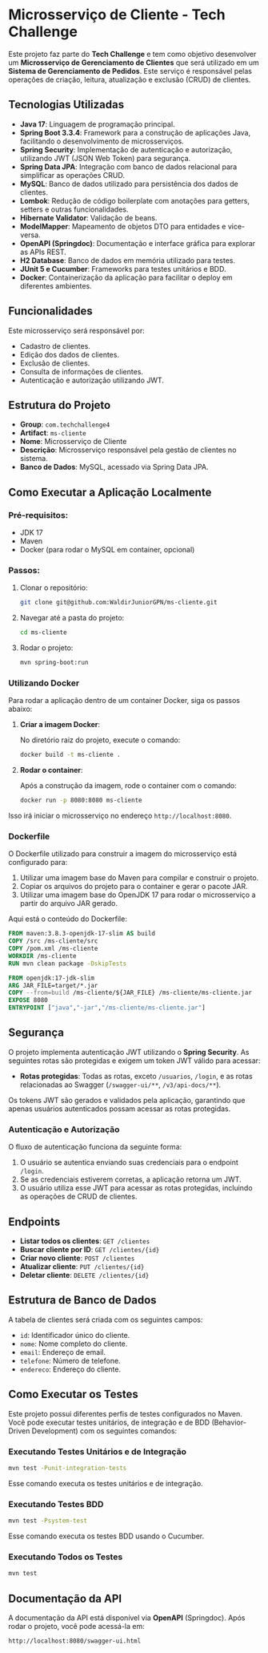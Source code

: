 # Microsserviço de Cliente - Tech Challenge

Este projeto faz parte do **Tech Challenge** e tem como objetivo desenvolver um **Microsserviço de Gerenciamento de Clientes** que será utilizado em um **Sistema de Gerenciamento de Pedidos**. Este serviço é responsável pelas operações de criação, leitura, atualização e exclusão (CRUD) de clientes.

## Tecnologias Utilizadas

- **Java 17**: Linguagem de programação principal.
- **Spring Boot 3.3.4**: Framework para a construção de aplicações Java, facilitando o desenvolvimento de microsserviços.
- **Spring Security**: Implementação de autenticação e autorização, utilizando JWT (JSON Web Token) para segurança.
- **Spring Data JPA**: Integração com banco de dados relacional para simplificar as operações CRUD.
- **MySQL**: Banco de dados utilizado para persistência dos dados de clientes.
- **Lombok**: Redução de código boilerplate com anotações para getters, setters e outras funcionalidades.
- **Hibernate Validator**: Validação de beans.
- **ModelMapper**: Mapeamento de objetos DTO para entidades e vice-versa.
- **OpenAPI (Springdoc)**: Documentação e interface gráfica para explorar as APIs REST.
- **H2 Database**: Banco de dados em memória utilizado para testes.
- **JUnit 5 e Cucumber**: Frameworks para testes unitários e BDD.
- **Docker**: Containerização da aplicação para facilitar o deploy em diferentes ambientes.

## Funcionalidades

Este microsserviço será responsável por:
- Cadastro de clientes.
- Edição dos dados de clientes.
- Exclusão de clientes.
- Consulta de informações de clientes.
- Autenticação e autorização utilizando JWT.

## Estrutura do Projeto

- **Group**: `com.techchallenge4`
- **Artifact**: `ms-cliente`
- **Nome**: Microsserviço de Cliente
- **Descrição**: Microsserviço responsável pela gestão de clientes no sistema.
- **Banco de Dados**: MySQL, acessado via Spring Data JPA.

## Como Executar a Aplicação Localmente

### Pré-requisitos:

- JDK 17
- Maven
- Docker (para rodar o MySQL em container, opcional)

### Passos:

1. Clonar o repositório:
   ```bash
   git clone git@github.com:WaldirJuniorGPN/ms-cliente.git
   ```

2. Navegar até a pasta do projeto:
   ```bash
   cd ms-cliente
   ```

3. Rodar o projeto:
   ```bash
   mvn spring-boot:run
   ```

### Utilizando Docker

Para rodar a aplicação dentro de um container Docker, siga os passos abaixo:

1. **Criar a imagem Docker**:

   No diretório raiz do projeto, execute o comando:
   ```bash
   docker build -t ms-cliente .
   ```

2. **Rodar o container**:

   Após a construção da imagem, rode o container com o comando:
   ```bash
   docker run -p 8080:8080 ms-cliente
   ```

Isso irá iniciar o microsserviço no endereço `http://localhost:8080`.

### Dockerfile

O Dockerfile utilizado para construir a imagem do microsserviço está configurado para:

1. Utilizar uma imagem base do Maven para compilar e construir o projeto.
2. Copiar os arquivos do projeto para o container e gerar o pacote JAR.
3. Utilizar uma imagem base do OpenJDK 17 para rodar o microsserviço a partir do arquivo JAR gerado.

Aqui está o conteúdo do Dockerfile:

```Dockerfile
FROM maven:3.8.3-openjdk-17-slim AS build
COPY /src /ms-cliente/src
COPY /pom.xml /ms-cliente
WORKDIR /ms-cliente
RUN mvn clean package -DskipTests

FROM openjdk:17-jdk-slim
ARG JAR_FILE=target/*.jar
COPY --from=build /ms-cliente/${JAR_FILE} /ms-cliente/ms-cliente.jar
EXPOSE 8080
ENTRYPOINT ["java","-jar","/ms-cliente/ms-cliente.jar"]
```

## Segurança

O projeto implementa autenticação JWT utilizando o **Spring Security**. As seguintes rotas são protegidas e exigem um token JWT válido para acessar:

- **Rotas protegidas**: Todas as rotas, exceto `/usuarios`, `/login`, e as rotas relacionadas ao Swagger (`/swagger-ui/**`, `/v3/api-docs/**`).

Os tokens JWT são gerados e validados pela aplicação, garantindo que apenas usuários autenticados possam acessar as rotas protegidas.

### Autenticação e Autorização

O fluxo de autenticação funciona da seguinte forma:

1. O usuário se autentica enviando suas credenciais para o endpoint `/login`.
2. Se as credenciais estiverem corretas, a aplicação retorna um JWT.
3. O usuário utiliza esse JWT para acessar as rotas protegidas, incluindo as operações de CRUD de clientes.

## Endpoints

- **Listar todos os clientes**: `GET /clientes`
- **Buscar cliente por ID**: `GET /clientes/{id}`
- **Criar novo cliente**: `POST /clientes`
- **Atualizar cliente**: `PUT /clientes/{id}`
- **Deletar cliente**: `DELETE /clientes/{id}`

## Estrutura de Banco de Dados

A tabela de clientes será criada com os seguintes campos:

- `id`: Identificador único do cliente.
- `nome`: Nome completo do cliente.
- `email`: Endereço de email.
- `telefone`: Número de telefone.
- `endereco`: Endereço do cliente.

## Como Executar os Testes

Este projeto possui diferentes perfis de testes configurados no Maven. Você pode executar testes unitários, de integração e de BDD (Behavior-Driven Development) com os seguintes comandos:

### Executando Testes Unitários e de Integração

```bash
mvn test -Punit-integration-tests
```

Esse comando executa os testes unitários e de integração.

### Executando Testes BDD

```bash
mvn test -Psystem-test
```

Esse comando executa os testes BDD usando o Cucumber.

### Executando Todos os Testes

```bash
mvn test
```

## Documentação da API

A documentação da API está disponível via **OpenAPI** (Springdoc). Após rodar o projeto, você pode acessá-la em:

```
http://localhost:8080/swagger-ui.html
```
